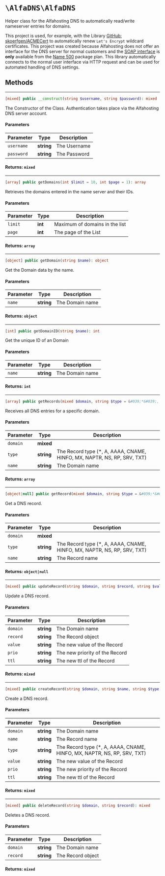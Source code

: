 
# `\AlfaDNS\AlfaDNS`

Helper class for the Alfahosting DNS to automatically read/write nameserver entries for domains.

This project is used, for example, with the Library [GitHub: skoerfgen/ACMECert](https://github.com/skoerfgen/ACMECert) to automatically renew `Let's Encrypt` wildcard certificates.
This project was created because Alfahosting does not offer an interface for the DNS server for normal customers and the [SOAP interface](https://dns.alfahosting.de/api/) is **only** available from the [Name 500](https://alfahosting.de/eigene-nameserver/) package plan. This library automatically connects to the normal user interface via HTTP request and can be used for automated handling of DNS settings.




## Methods

---
```php
[mixed] public __construct(string $username, string $password): mixed
```





The Constructor of the Class.
Authentication takes place via the Alfahosting DNS server account.

#### Parameters

| Parameter | Type | Description |
|-----------|------|-------------|
| `username` | **string** | The Username |
| `password` | **string** | The Password |



#### Returns: `mixed`


---
```php
[array] public getDomains(int $limit = 10, int $page = 1): array
```





Retrieves the domains entered in the name server and their IDs.


#### Parameters

| Parameter | Type | Description |
|-----------|------|-------------|
| `limit` | **int** | Maximum of domains in the list |
| `page` | **int** | The page of the List |



#### Returns: `array`


---
```php
[object] public getDomain(string $name): object
```





Get the Domain data by the name.


#### Parameters

| Parameter | Type | Description |
|-----------|------|-------------|
| `name` | **string** | The Domain name |



#### Returns: `object`


---
```php
[int] public getDomainID(string $name): int
```





Get the unique ID of an Domain


#### Parameters

| Parameter | Type | Description |
|-----------|------|-------------|
| `name` | **string** | The Domain name |



#### Returns: `int`


---
```php
[array] public getRecords(mixed $domain, string $type = &#039;*&#039;, string $name = &#039;*&#039;): array
```





Receives all DNS entries for a specific domain.


#### Parameters

| Parameter | Type | Description |
|-----------|------|-------------|
| `domain` | **mixed** |  |
| `type` | **string** | The Record type (*, A, AAAA, CNAME, HINFO, MX, NAPTR, NS, RP, SRV, TXT) |
| `name` | **string** | The Domain name |



#### Returns: `array`


---
```php
[object|null] public getRecord(mixed $domain, string $type = &#039;*&#039;, string $name): object|null
```





Get a DNS record.


#### Parameters

| Parameter | Type | Description |
|-----------|------|-------------|
| `domain` | **mixed** |  |
| `type` | **string** | The Record type (*, A, AAAA, CNAME, HINFO, MX, NAPTR, NS, RP, SRV, TXT) |
| `name` | **string** | The Record name |



#### Returns: `object|null`


---
```php
[mixed] public updateRecord(string $domain, string $record, string $value, string $prio, string $ttl = 60): mixed
```





Update a DNS record.


#### Parameters

| Parameter | Type | Description |
|-----------|------|-------------|
| `domain` | **string** | The Domain name |
| `record` | **string** | The Record object |
| `value` | **string** | The new value of the Record |
| `prio` | **string** | The new priority of the Record |
| `ttl` | **string** | The new ttl of the Record |



#### Returns: `mixed`


---
```php
[mixed] public createRecord(string $domain, string $name, string $type, string $value, string $prio, string $ttl = 60): mixed
```





Create a DNS record.


#### Parameters

| Parameter | Type | Description |
|-----------|------|-------------|
| `domain` | **string** | The Domain name |
| `name` | **string** | The Record name |
| `type` | **string** | The Record type (*, A, AAAA, CNAME, HINFO, MX, NAPTR, NS, RP, SRV, TXT) |
| `value` | **string** | The new value of the Record |
| `prio` | **string** | The new priority of the Record |
| `ttl` | **string** | The new ttl of the Record |



#### Returns: `mixed`


---
```php
[mixed] public deleteRecord(string $domain, string $record): mixed
```





Deletes a DNS record.


#### Parameters

| Parameter | Type | Description |
|-----------|------|-------------|
| `domain` | **string** | The Domain name |
| `record` | **string** | The Record object |



#### Returns: `mixed`




